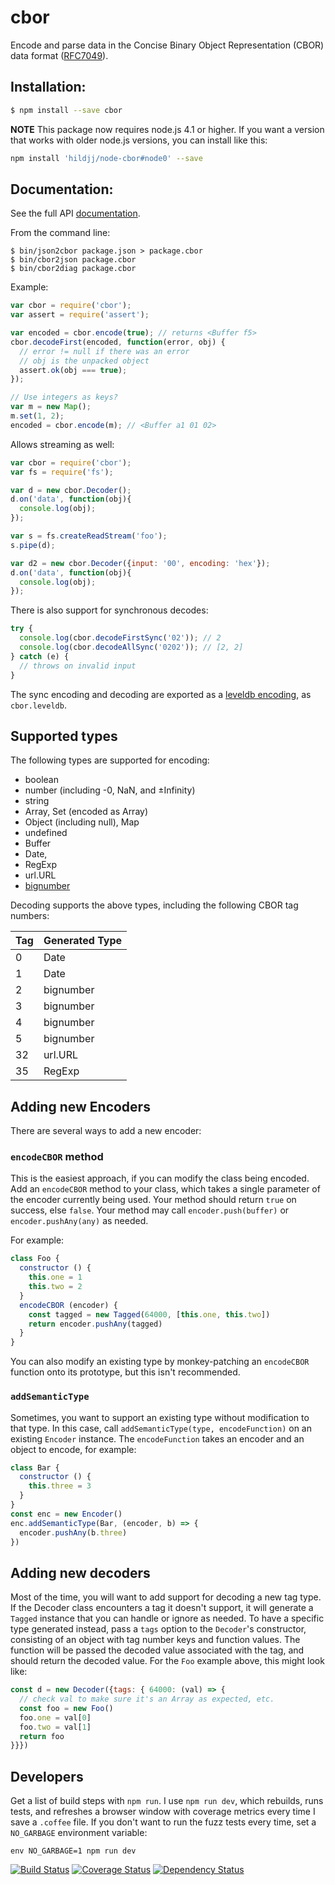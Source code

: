 cbor
====

Encode and parse data in the Concise Binary Object Representation (CBOR) data format ([RFC7049](http://tools.ietf.org/html/rfc7049)).

Installation:
------------

```bash
$ npm install --save cbor
```

**NOTE**
This package now requires node.js 4.1 or higher.  If you want a version that
works with older node.js versions, you can install like this:

```bash
npm install 'hildjj/node-cbor#node0' --save
```

Documentation:
-------------
See the full API [documentation](http://hildjj.github.io/node-cbor/).

From the command line:
```
$ bin/json2cbor package.json > package.cbor
$ bin/cbor2json package.cbor
$ bin/cbor2diag package.cbor
```

Example:
```javascript
var cbor = require('cbor');
var assert = require('assert');

var encoded = cbor.encode(true); // returns <Buffer f5>
cbor.decodeFirst(encoded, function(error, obj) {
  // error != null if there was an error
  // obj is the unpacked object
  assert.ok(obj === true);
});

// Use integers as keys?
var m = new Map();
m.set(1, 2);
encoded = cbor.encode(m); // <Buffer a1 01 02>
```

Allows streaming as well:

```javascript
var cbor = require('cbor');
var fs = require('fs');

var d = new cbor.Decoder();
d.on('data', function(obj){
  console.log(obj);
});

var s = fs.createReadStream('foo');
s.pipe(d);

var d2 = new cbor.Decoder({input: '00', encoding: 'hex'});
d.on('data', function(obj){
  console.log(obj);
});
```

There is also support for synchronous decodes:

```javascript
try {
  console.log(cbor.decodeFirstSync('02')); // 2
  console.log(cbor.decodeAllSync('0202')); // [2, 2]
} catch (e) {
  // throws on invalid input
}
```

The sync encoding and decoding are exported as a
[leveldb encoding](https://github.com/Level/levelup#custom_encodings), as
`cbor.leveldb`.

## Supported types

The following types are supported for encoding:

* boolean
* number (including -0, NaN, and ±Infinity)
* string
* Array, Set (encoded as Array)
* Object (including null), Map
* undefined
* Buffer
* Date,
* RegExp
* url.URL
* [bignumber](https://github.com/MikeMcl/bignumber.js)

Decoding supports the above types, including the following CBOR tag numbers:

| Tag | Generated Type |
|-----|----------------|
| 0   | Date           |
| 1   | Date           |
| 2   | bignumber      |
| 3   | bignumber      |
| 4   | bignumber      |
| 5   | bignumber      |
| 32  | url.URL        |
| 35  | RegExp         |

## Adding new Encoders

There are several ways to add a new encoder:

### `encodeCBOR` method

This is the easiest approach, if you can modify the class being encoded.  Add an
`encodeCBOR` method to your class, which takes a single parameter of the encoder
currently being used.  Your method should return `true` on success, else `false`.
Your method may call `encoder.push(buffer)` or `encoder.pushAny(any)` as needed.

For example:

```javascript
class Foo {
  constructor () {
    this.one = 1
    this.two = 2
  }
  encodeCBOR (encoder) {
    const tagged = new Tagged(64000, [this.one, this.two])
    return encoder.pushAny(tagged)
  }
}
```

You can also modify an existing type by monkey-patching an `encodeCBOR` function
onto its prototype, but this isn't recommended.

### `addSemanticType`

Sometimes, you want to support an existing type without modification to that
type.  In this case, call `addSemanticType(type, encodeFunction)` on an existing
`Encoder` instance. The `encodeFunction` takes an encoder and an object to
encode, for example:

```javascript
class Bar {
  constructor () {
    this.three = 3
  }
}
const enc = new Encoder()
enc.addSemanticType(Bar, (encoder, b) => {
  encoder.pushAny(b.three)
})
```

## Adding new decoders

Most of the time, you will want to add support for decoding a new tag type.  If
the Decoder class encounters a tag it doesn't support, it will generate a `Tagged`
instance that you can handle or ignore as needed.  To have a specific type
generated instead, pass a `tags` option to the `Decoder`'s constructor, consisting
of an object with tag number keys and function values.  The function will be
passed the decoded value associated with the tag, and should return the decoded
value.  For the `Foo` example above, this might look like:

```javascript
const d = new Decoder({tags: { 64000: (val) => {
  // check val to make sure it's an Array as expected, etc.
  const foo = new Foo()
  foo.one = val[0]
  foo.two = val[1]
  return foo
}}})
```

Developers
----------

Get a list of build steps with `npm run`.  I use `npm run dev`, which rebuilds,
runs tests, and refreshes a browser window with coverage metrics every time I
save a `.coffee` file.  If you don't want to run the fuzz tests every time, set
a `NO_GARBAGE` environment variable:

```
env NO_GARBAGE=1 npm run dev
```

[![Build Status](https://api.travis-ci.org/hildjj/node-cbor.png)](https://travis-ci.org/hildjj/node-cbor)
[![Coverage Status](https://coveralls.io/repos/hildjj/node-cbor/badge.png?branch=master)](https://coveralls.io/r/hildjj/node-cbor?branch=master)
[![Dependency Status](https://david-dm.org/hildjj/node-cbor.png)](https://david-dm.org/hildjj/node-cbor)
